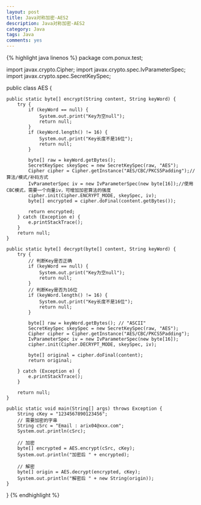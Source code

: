 ```yaml
---
layout: post
title: Java对称加密-AES2
description: Java对称加密-AES2
category: Java
tags: Java
comments: yes
---
```


{% highlight java linenos %}
package com.ponux.test;

import javax.crypto.Cipher;
import javax.crypto.spec.IvParameterSpec;
import javax.crypto.spec.SecretKeySpec;


public class AES {

    public static byte[] encrypt(String content, String keyWord) {
        try {
            if (keyWord == null) {
                System.out.print("Key为空null");
                return null;
            }
            if (keyWord.length() != 16) {
                System.out.print("Key长度不是16位");
                return null;
            }

            byte[] raw = keyWord.getBytes();
            SecretKeySpec skeySpec = new SecretKeySpec(raw, "AES");
            Cipher cipher = Cipher.getInstance("AES/CBC/PKCS5Padding");//算法/模式/补码方式
            IvParameterSpec iv = new IvParameterSpec(new byte[16]);//使用CBC模式，需要一个向量iv，可增加加密算法的强度
            cipher.init(Cipher.ENCRYPT_MODE, skeySpec, iv);
            byte[] encrypted = cipher.doFinal(content.getBytes());

            return encrypted;
        } catch (Exception e) {
            e.printStackTrace();
        }
        return null;
    }

    public static byte[] decrypt(byte[] content, String keyWord) {
        try {
            // 判断Key是否正确
            if (keyWord == null) {
                System.out.print("Key为空null");
                return null;
            }
            // 判断Key是否为16位
            if (keyWord.length() != 16) {
                System.out.print("Key长度不是16位");
                return null;
            }

            byte[] raw = keyWord.getBytes(); // "ASCII"
            SecretKeySpec skeySpec = new SecretKeySpec(raw, "AES");
            Cipher cipher = Cipher.getInstance("AES/CBC/PKCS5Padding");
            IvParameterSpec iv = new IvParameterSpec(new byte[16]);
            cipher.init(Cipher.DECRYPT_MODE, skeySpec, iv);

            byte[] original = cipher.doFinal(content);
            return original;

        } catch (Exception e) {
            e.printStackTrace();
        }

        return null;
    }

    public static void main(String[] args) throws Exception {
        String cKey = "1234567890123456";
        // 需要加密的字串
        String cSrc = "Email : arix04@xxx.com";
        System.out.println(cSrc);

        // 加密
        byte[] encrypted = AES.encrypt(cSrc, cKey);
        System.out.println("加密后 " + encrypted);

        // 解密
        byte[] origin = AES.decrypt(encrypted, cKey);
        System.out.println("解密后 " + new String(origin));
    }
}
{% endhighlight %}